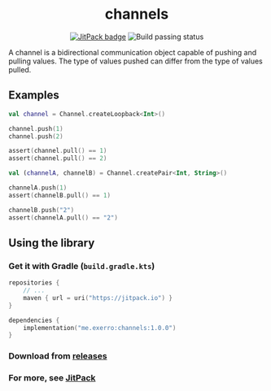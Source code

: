 <h1 align="center">
  channels
</h1>

<p align="center">
  <a href="https://jitpack.io/#exerro/channels"><img src="https://jitpack.io/v/exerro/channels.svg" alt="JitPack badge"/></a>
  <img src="https://github.com/exerro/channels/actions/workflows/CI.yml/badge.svg" alt="Build passing status">
</p>

A channel is a bidirectional communication object capable of pushing and pulling
values. The type of values pushed can differ from the type of values pulled.

## Examples

```kotlin
val channel = Channel.createLoopback<Int>()

channel.push(1)
channel.push(2)

assert(channel.pull() == 1)
assert(channel.pull() == 2)
```

```kotlin
val (channelA, channelB) = Channel.createPair<Int, String>()

channelA.push(1)
assert(channelB.pull() == 1)

channelB.push("2")
assert(channelA.pull() == "2")
```

## Using the library

### Get it with Gradle (`build.gradle.kts`)

```kotlin
repositories {
    // ...
    maven { url = uri("https://jitpack.io") }
}

dependencies {
    implementation("me.exerro:channels:1.0.0")
}
```

### Download from [releases](https://github.com/exerro/channels/releases)

### For more, see [JitPack](https://jitpack.io/#exerro/channels)
